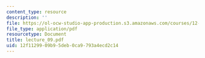 ```yaml
---
content_type: resource
description: ''
file: https://ol-ocw-studio-app-production.s3.amazonaws.com/courses/12-746-marine-organic-geochemistry-spring-2005/12f1129909b95deb0ca9793a4ecd2c14_lecture_09.pdf
file_type: application/pdf
resourcetype: Document
title: lecture_09.pdf
uid: 12f11299-09b9-5deb-0ca9-793a4ecd2c14
---
```

